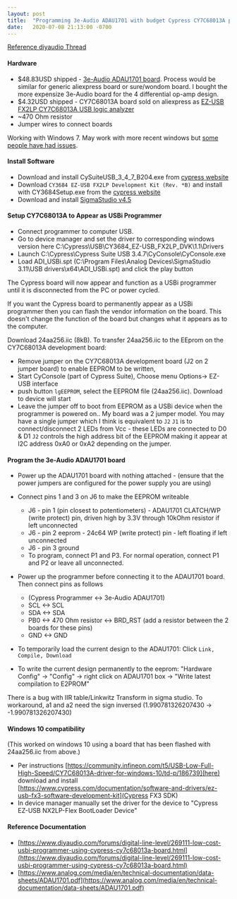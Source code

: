 ```yaml
---
layout: post
title:  "Programming 3e-Audio ADAU1701 with budget Cypress CY7C68013A programmer"
date:   2020-07-08 21:13:00 -0700
---
```

[Reference diyaudio Thread](https://www.diyaudio.com/forums/digital-line-level/269111-low-cost-usbi-programmer-using-cypress-cy7c68013a-board.html)

#### Hardware
- $48.83USD shipped - [3e-Audio ADAU1701 board](http://www.3e-audio.com/dsp/adau1701-2in4out/). Process would be similar for generic aliexpress board or sure/wondom board. I bought the more expensize 3e-Audio board for the 4 differential op-amp design.
- $4.32USD shipped - CY7C68013A board sold on aliexpress as [EZ-USB FX2LP CY7C68013A USB logic analyzer](https://www.aliexpress.com/item/1907907422.html?spm=a2g0s.9042311.0.0.65b34c4dStAay6)
- ~470 Ohm resistor 
- Jumper wires to connect boards

Working with Windows 7. May work with more recent windows but [some people have had issues](https://ez.analog.com/dsp/sigmadsp/f/q-a/65011/usbi-problems-with-windows-10). 

#### Install Software
- Download and install CySuiteUSB_3_4_7_B204.exe from [cypress website](https://www.cypress.com/documentation/software-and-drivers/suiteusb-34-usb-development-tools-visual-studio)
- Download `CY3684 EZ-USB FX2LP Development Kit (Rev. *B)` and install with CY3684Setup.exe from the [cypress website](https://www.cypress.com/documentation/development-kitsboards/cy3684-ez-usb-fx2lp-development-kit)
- Download and install [SigmaStudio v4.5](https://www.analog.com/en/design-center/evaluation-hardware-and-software/software/ss_sigst_02.html#software-relatedsoftware)

#### Setup CY7C68013A to Appear as USBi Programmer
- Connect programmer to computer USB. 
- Go to device manager and set the driver to corresponding windows version here C:\Cypress\USB\CY3684_EZ-USB_FX2LP_DVK\1.1\Drivers 
- Launch C:\Cypress\Cypress Suite USB 3.4.7\CyConsole\CyConsole.exe
- Load ADI_USBi.spt (C:\Program Files\Analog Devices\SigmaStudio 3.11\USB drivers\x64\ADI_USBi.spt) and click the play button 

The Cypress board will now appear and function as a USBi programmer until it is disconnected from the PC or power cycled.

If you want the Cypress board to permanently appear as a USBi programmer then you can flash the vendor information on the board. This doesn't change the function of the board but changes what it appears as to the computer.

Download 24aa256.iic (8kB). To transfer 24aa256.iic to the EEprom on the CY7C68013A development board:
- Remove jumper on the CY7C68013A development board (J2 on 2 jumper board) to enable EEPROM to be written,
- Start CyConsole (part of Cypress Suite), Choose menu Options-> EZ-USB interface
- push button `lgEEPROM`, select the EEPROM file (24aa256.iic). Download to device will start
- Leave the jumper off to boot from EEPROM as a USBi device when the programmer is powered on.. 
My board was a 2 jumper model. You may have a single jumper which I think is equivalent to `J2`
`J1` is to connect/disconnect 2 LEDs from Vcc - these LEDs are connected to D0 & D1
`J2` controls the high address bit of the EEPROM making it appear at I2C address 0xA0 or 0xA2 depending on the jumper.

#### Program the 3e-Audio ADAU1701 board
- Power up the ADAU1701 board with nothing attached - (ensure that the power jumpers are configured for the power supply you are using)
- Connect pins 1 and 3 on J6 to make the EEPROM writeable 
  - J6 - pin 1 (pin closest to potentiometers) - ADAU1701 CLATCH/WP (write protect) pin, driven high by 3.3V through 10kOhm resistor if left unconnected
  - J6 - pin 2 eeprom - 24c64 WP (write protect) pin - left floating if left unconnected
  - J6 - pin 3 ground
  - To program, connect P1 and P3. For normal operation, connect P1 and P2 or leave all unconnected.

- Power up the programmer before connecting it to the ADAU1701 board. Then connect pins as follows
  - (Cypress Programmer <-> 3e-Audio ADAU1701)
  - SCL <-> SCL
  - SDA <-> SDA
  - PB0 <-> 470 Ohm resistor <-> BRD_RST (add a resistor between the 2 boards for these pins)
  - GND <-> GND
- To temporarily load the current design to the ADAU1701: Click `Link, Compile, Download` 
- To write the current design permanently to the eeprom: "Hardware Config" -> "Config" -> right click on ADAU1701 box -> "Write latest compilation to E2PROM"


There is a bug with IIR table/Linkwitz Transform in sigma studio. To workaround, a1 and a2 need the sign inversed (1.990781326207430 -> -1.990781326207430)

#### Windows 10 compatibility
(This worked on windows 10 using a board that has been flashed with 24aa256.iic from above.)
- Per instructions [https://community.infineon.com/t5/USB-Low-Full-High-Speed/CY7C68013A-driver-for-windows-10/td-p/186739](here) download and install [https://www.cypress.com/documentation/software-and-drivers/ez-usb-fx3-software-development-kit](Cypress FX3 SDK)
- In device manager manually set the driver for the device to "Cypress EZ-USB NX2LP-Flex BootLoader Device"

#### Reference Documentation
- [https://www.diyaudio.com/forums/digital-line-level/269111-low-cost-usbi-programmer-using-cypress-cy7c68013a-board.html](https://www.diyaudio.com/forums/digital-line-level/269111-low-cost-usbi-programmer-using-cypress-cy7c68013a-board.html)
- [https://www.analog.com/media/en/technical-documentation/data-sheets/ADAU1701.pdf](https://www.analog.com/media/en/technical-documentation/data-sheets/ADAU1701.pdf)


